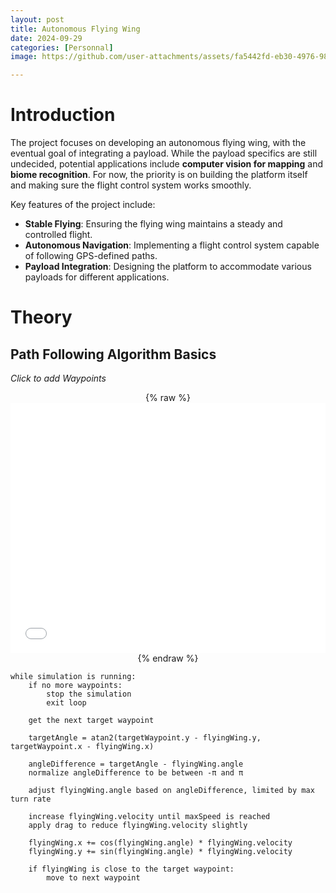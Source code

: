 ```yaml
---
layout: post
title: Autonomous Flying Wing
date: 2024-09-29
categories: [Personnal]
image: https://github.com/user-attachments/assets/fa5442fd-eb30-4976-98d5-264942c3b7c3

---
```


# Introduction
The project focuses on developing an autonomous flying wing, with the eventual goal of integrating a payload. While the payload specifics are still undecided, potential applications include **computer vision for mapping** and **biome recognition**. For now, the priority is on building the platform itself and making sure the flight control system works smoothly.

Key features of the project include:

- **Stable Flying**: Ensuring the flying wing maintains a steady and controlled flight.
- **Autonomous Navigation**: Implementing a flight control system capable of following GPS-defined paths.
- **Payload Integration**: Designing the platform to accommodate various payloads for different applications.



# Theory

## Path Following Algorithm Basics

*Click to add Waypoints*
<div style="text-align: center;">
    {% raw %}
    <iframe src="/assets/gps-path-algorithm.html" width="100%" height="400" frameborder="0"></iframe>
    {% endraw %}
</div>



```
while simulation is running:
    if no more waypoints:
        stop the simulation
        exit loop
    
    get the next target waypoint
    
    targetAngle = atan2(targetWaypoint.y - flyingWing.y, targetWaypoint.x - flyingWing.x)
    
    angleDifference = targetAngle - flyingWing.angle
    normalize angleDifference to be between -π and π
    
    adjust flyingWing.angle based on angleDifference, limited by max turn rate
    
    increase flyingWing.velocity until maxSpeed is reached
    apply drag to reduce flyingWing.velocity slightly
    
    flyingWing.x += cos(flyingWing.angle) * flyingWing.velocity
    flyingWing.y += sin(flyingWing.angle) * flyingWing.velocity
    
    if flyingWing is close to the target waypoint:
        move to next waypoint

```